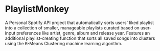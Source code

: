 # PlaylistMonkey
A Personal Spotify API project that automatically sorts users' liked playlist into a collection of smaller, manageable playlists curated based on user-input preferences like artist, genre, album and release year. Features an additional playlist-creating function that sorts all saved songs into clusters using the K-Means Clustering machine learning algorithm.
